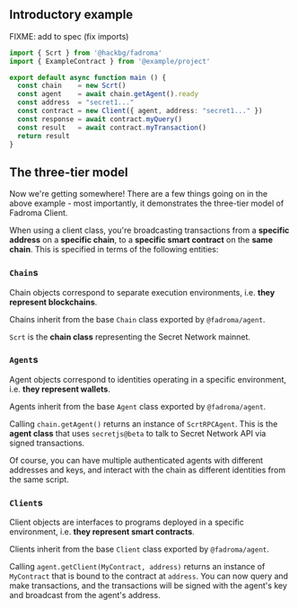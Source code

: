## Introductory example

FIXME: add to spec (fix imports)

```typescript
import { Scrt } from '@hackbg/fadroma'
import { ExampleContract } from '@example/project'

export default async function main () {
  const chain    = new Scrt()
  const agent    = await chain.getAgent().ready
  const address  = "secret1..."
  const contract = new Client({ agent, address: "secret1..." })
  const response = await contract.myQuery()
  const result   = await contract.myTransaction()
  return result
}
```

## The three-tier model

Now we're getting somewhere! There are a few things going on in the above example -
most importantly, it demonstrates the three-tier model of Fadroma Client.

When using a client class, you're broadcasting transactions from a **specific address** on a
**specific chain**, to a **specific smart contract** on the **same chain**. This is specified
in terms of the following entities:

### `Chain`s

Chain objects correspond to separate execution environments, i.e. **they represent blockchains**.

Chains inherit from the base `Chain` class exported by `@fadroma/agent`.

`Scrt` is the **chain class** representing the Secret Network mainnet.

### `Agent`s

Agent objects correspond to identities operating in a specific environment, i.e.
**they represent wallets**.

Agents inherit from the base `Agent` class exported by `@fadroma/agent`.

Calling `chain.getAgent()` returns an instance of `ScrtRPCAgent`.
This is the **agent class** that uses `secretjs@beta` to talk to Secret Network API
via signed transactions.

Of course, you can have multiple authenticated agents with different addresses and keys,
and interact with the chain as different identities from the same script.

### `Client`s

Client objects are interfaces to programs deployed in a specific environment, i.e.
**they represent smart contracts**.

Clients inherit from the base `Client` class exported by `@fadroma/agent`.

Calling `agent.getClient(MyContract, address)` returns an instance of `MyContract` that is bound
to the contract at `address`. You can now query and make transactions, and the transactions will
be signed with the agent's key and broadcast from the agent's address.
